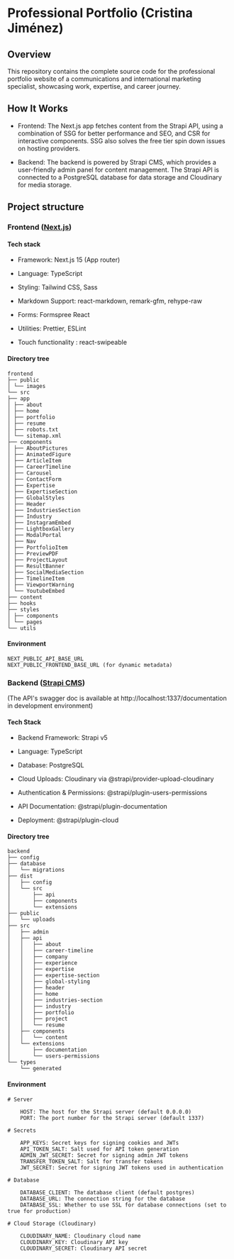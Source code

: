 # Professional Portfolio (Cristina Jiménez)

## Overview

This repository contains the complete source code for the professional portfolio website of a communications and international marketing specialist, showcasing work, expertise, and career journey.

## How It Works

- Frontend: The Next.js app fetches content from the Strapi API, using a combination of SSG for better performance and SEO, and CSR for interactive components. SSG also solves the free tier spin down issues on hosting providers.

- Backend: The backend is powered by Strapi CMS, which provides a user-friendly admin panel for content management. The Strapi API is connected to a PostgreSQL database for data storage and Cloudinary for media storage.

## Project structure

### Frontend ([Next.js](https://nextjs.org/docs))

#### Tech stack

- Framework: Next.js 15 (App router)

- Language: TypeScript

- Styling: Tailwind CSS, Sass

- Markdown Support: react-markdown, remark-gfm, rehype-raw

- Forms: Formspree React

- Utilities: Prettier, ESLint

- Touch functionality : react-swipeable

#### Directory tree

```
frontend
├── public
│ └── images
└── src
├── app
│ ├── about
│ ├── home
│ ├── portfolio
│ ├── resume
│ ├── robots.txt
│ └── sitemap.xml
├── components
│ ├── AboutPictures
│ ├── AnimatedFigure
│ ├── ArticleItem
│ ├── CareerTimeline
│ ├── Carousel
│ ├── ContactForm
│ ├── Expertise
│ ├── ExpertiseSection
│ ├── GlobalStyles
│ ├── Header
│ ├── IndustriesSection
│ ├── Industry
│ ├── InstagramEmbed
│ ├── LightboxGallery
│ ├── ModalPortal
│ ├── Nav
│ ├── PortfolioItem
│ ├── PreviewPDF
│ ├── ProjectLayout
│ ├── ResultBanner
│ ├── SocialMediaSection
│ ├── TimelineItem
│ ├── ViewportWarning
│ └── YoutubeEmbed
├── content
├── hooks
├── styles
│ ├── components
│ └── pages
└── utils
```

#### Environment

```
NEXT_PUBLIC_API_BASE_URL
NEXT_PUBLIC_FRONTEND_BASE_URL (for dynamic metadata)
```

### Backend ([Strapi CMS](https://docs.strapi.io/))

(The API's swagger doc is available at http://localhost:1337/documentation in development environment)

#### Tech Stack

- Backend Framework: Strapi v5

- Language: TypeScript

- Database: PostgreSQL

- Cloud Uploads: Cloudinary via @strapi/provider-upload-cloudinary

- Authentication & Permissions: @strapi/plugin-users-permissions

- API Documentation: @strapi/plugin-documentation

- Deployment: @strapi/plugin-cloud

#### Directory tree

```
backend
├── config
├── database
│   └── migrations
├── dist
│   ├── config
│   └── src
│       ├── api
│       ├── components
│       └── extensions
├── public
│   └── uploads
├── src
│   ├── admin
│   ├── api
│   │   ├── about
│   │   ├── career-timeline
│   │   ├── company
│   │   ├── experience
│   │   ├── expertise
│   │   ├── expertise-section
│   │   ├── global-styling
│   │   ├── header
│   │   ├── home
│   │   ├── industries-section
│   │   ├── industry
│   │   ├── portfolio
│   │   ├── project
│   │   └── resume
│   ├── components
│   │   └── content
│   └── extensions
│       ├── documentation
│       └── users-permissions
└── types
    └── generated
```

#### Environment

```
# Server

    HOST: The host for the Strapi server (default 0.0.0.0)
    PORT: The port number for the Strapi server (default 1337)

# Secrets

    APP_KEYS: Secret keys for signing cookies and JWTs
    API_TOKEN_SALT: Salt used for API token generation
    ADMIN_JWT_SECRET: Secret for signing admin JWT tokens
    TRANSFER_TOKEN_SALT: Salt for transfer tokens
    JWT_SECRET: Secret for signing JWT tokens used in authentication

# Database

    DATABASE_CLIENT: The database client (default postgres)
    DATABASE_URL: The connection string for the database
    DATABASE_SSL: Whether to use SSL for database connections (set to true for production)

# Cloud Storage (Cloudinary)

    CLOUDINARY_NAME: Cloudinary cloud name
    CLOUDINARY_KEY: Cloudinary API key
    CLOUDINARY_SECRET: Cloudinary API secret
```
